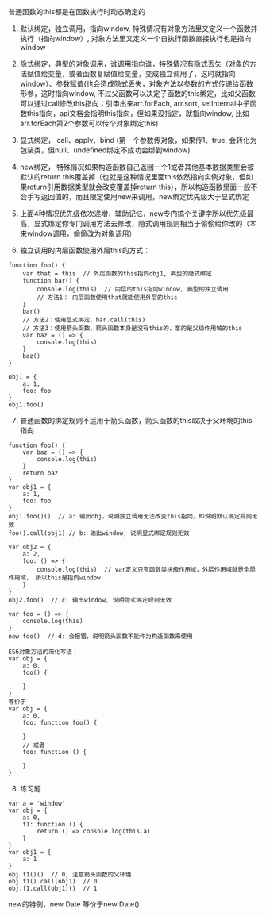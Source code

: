 <!--
 * @Author: your name
 * @Date: 2022-03-09 11:17:22
 * @LastEditTime: 2022-03-09 22:38:05
 * @LastEditors: Please set LastEditors
 * @Description: 打开koroFileHeader查看配置 进行设置: https://github.com/OBKoro1/koro1FileHeader/wiki/%E9%85%8D%E7%BD%AE
 * @FilePath: /fe_interview/js/this指向系列.md
-->
普通函数的this都是在函数执行时动态确定的
1. 默认绑定，独立调用，指向window, 特殊情况有对象方法里又定义一个函数并执行（指向window）, 对象方法里又定义一个自执行函数直接执行也是指向window
2. 隐式绑定，典型的对象调用，谁调用指向谁，特殊情况有隐式丢失（对象的方法赋值给变量，或者函数复赋值给变量，变成独立调用了，这时就指向window）、参数赋值(也会造成隐式丢失，对象方法以参数的方式传递给函数形参，这时指向window, 不过父函数可以决定子函数的this绑定，比如父函数可以通过call修改this指向；引申出来arr.forEach, arr.sort, setInternal中子函数this指向，api文档会指明this指向，但如果没指定，就指向window, 比如arr.forEach第2个参数可以传个对象绑定this)
3. 显式绑定， call、apply、bind (第一个参数传对象，如果传1、true, 会转化为包装类，但null、undefined绑定不成功会绑到window)
4. new绑定， 特殊情况如果构造函数自己返回一个1或者其他基本数据类型会被默认的return this覆盖掉（也就是这种情况里面this依然指向实例对象，但如果return引用数据类型就会改变覆盖掉return this），所以构造函数里面一般不会手写返回值的，而且限定使用new来调用，new绑定优先级大于显式绑定
5. 上面4种情况优先级依次递增，辅助记忆，new专门搞个关键字所以优先级最高，显式绑定你专门调用方法去修改，隐式调用规则相当于偷偷给你改的（本来window调用，偷偷改为对象调用）

6. 独立调用的内层函数使用外层this的方式：
```
function foo() {
    var that = this  // 外层函数的this指向obj1, 典型的隐式绑定
    function bar() {
        console.log(this)  // 内层的this指向window, 典型的独立调用
        // 方法1： 内层函数使用that就能使用外层的this
    }
    bar()
    // 方法2：使用显式绑定，bar.call(this)
    // 方法3：使用箭头函数，箭头函数本身是没有this的，拿的是父级作用域的this
    var baz = () => {
        console.log(this)
    }
    baz()
}

obj1 = {
    a: 1,
    foo: foo
}
obj1.foo()
```
7. 普通函数的绑定规则不适用于箭头函数，箭头函数的this取决于父环境的this指向
```
function foo() {
    var baz = () => {
        console.log(this)
    }
    return baz
}
var obj1 = {
    a: 1,
    foo: foo
}
obj1.foo()()  // a: 输出obj，说明独立调用无法改变this指向，即说明默认绑定规则无效
foo().call(obj1) // b: 输出window, 说明显式绑定规则无效

var obj2 = {
    a: 2,
    foo: () => {
        console.log(this)  // var定义只有函数类块级作用域，外层作用域就是全局作用域， 所以this是指向window
    }
}
obj2.foo()  // c: 输出window, 说明隐式绑定规则无效
```
```
var foo = () => {
    console.log(this)
}
new foo()  // d: 会报错，说明箭头函数不能作为构造函数来使用
```
```
ES6对象方法的简化写法：
var obj = {
    a: 0,
    foo() {

    }
}
等价于
var obj = {
    a: 0,
    foo: function foo() {

    }
    // 或者
    foo: function () {

    }
}
```
8. 练习题
```
var a = 'window'
var obj = {
    a: 0,
    f1: function () {
        return () => console.log(this.a)
    }
}
var obj1 = {
    a: 1
}
obj.f1()()  // 0, 注意箭头函数的父环境
obj.f1().call(obj1)  // 0
obj.f1.call(obj1)()  // 1

```
new的特例，new Date 等价于new Date() 